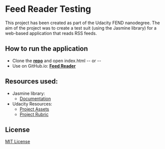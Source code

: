 # Feed Reader Testing

This project has been created as part of the Udacity FEND nanodegree. The aim of the project was to create a test suit (using the Jasmine library) for a web-based application that reads RSS feeds.

## How to run the application

- Clone the **[repo](https://github.com/ElisaCovato/Feed-Reader-Testing---FEND-nanodegree.git)** and open index.html -- or --
- Use on GitHub.io: **[Feed Reader](https://elisacovato.github.io/Feed-Reader-Testing---FEND-nanodegree/)**

## Resources used:

- Jasmine library: 
    -  [Documentation](https://jasmine.github.io/)
- Udacity Resources: 
    - [Project Assets](https://github.com/udacity/frontend-nanodegree-feedreader)
    - [Project Rubric](https://review.udacity.com/#!/rubrics/18/view)


## License
[MIT License](LICENSE.MIT)
